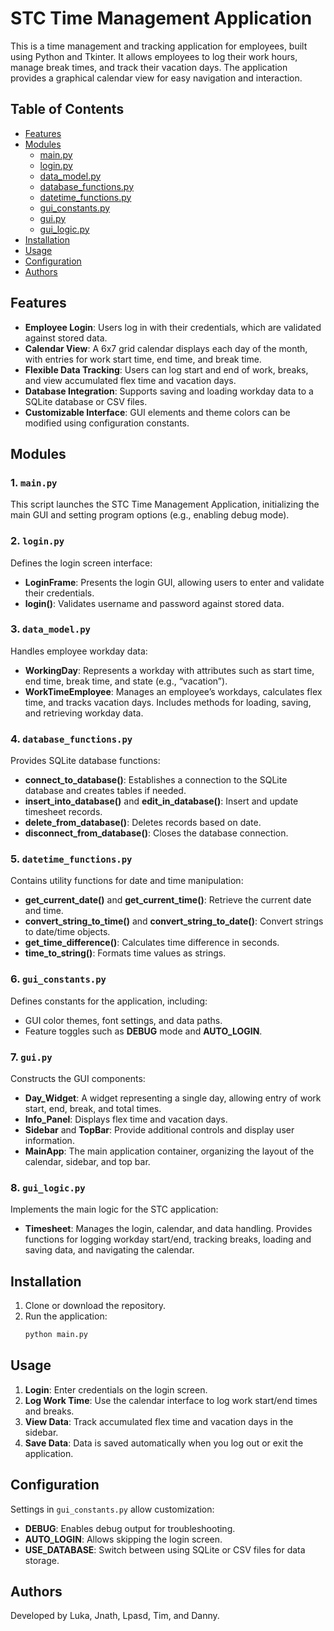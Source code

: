 
# STC Time Management Application

This is a time management and tracking application for employees, built using Python and Tkinter. It allows employees to log their work hours, manage break times, and track their vacation days. The application provides a graphical calendar view for easy navigation and interaction.

## Table of Contents

- [Features](#features)
- [Modules](#modules)
  - [main.py](#1-mainpy)
  - [login.py](#2-loginpy)
  - [data_model.py](#3-data_modelpy)
  - [database_functions.py](#4-database_functionspy)
  - [datetime_functions.py](#5-datetime_functionspy)
  - [gui_constants.py](#6-gui_constantspy)
  - [gui.py](#7-guipy)
  - [gui_logic.py](#8-gui_logicpy)
- [Installation](#installation)
- [Usage](#usage)
- [Configuration](#configuration)
- [Authors](#authors)

## Features

- **Employee Login**: Users log in with their credentials, which are validated against stored data.
- **Calendar View**: A 6x7 grid calendar displays each day of the month, with entries for work start time, end time, and break time.
- **Flexible Data Tracking**: Users can log start and end of work, breaks, and view accumulated flex time and vacation days.
- **Database Integration**: Supports saving and loading workday data to a SQLite database or CSV files.
- **Customizable Interface**: GUI elements and theme colors can be modified using configuration constants.

## Modules

### 1. `main.py`
This script launches the STC Time Management Application, initializing the main GUI and setting program options (e.g., enabling debug mode).

### 2. `login.py`
Defines the login screen interface:
- **LoginFrame**: Presents the login GUI, allowing users to enter and validate their credentials.
- **login()**: Validates username and password against stored data.

### 3. `data_model.py`
Handles employee workday data:
- **WorkingDay**: Represents a workday with attributes such as start time, end time, break time, and state (e.g., “vacation”).
- **WorkTimeEmployee**: Manages an employee’s workdays, calculates flex time, and tracks vacation days. Includes methods for loading, saving, and retrieving workday data.

### 4. `database_functions.py`
Provides SQLite database functions:
- **connect_to_database()**: Establishes a connection to the SQLite database and creates tables if needed.
- **insert_into_database()** and **edit_in_database()**: Insert and update timesheet records.
- **delete_from_database()**: Deletes records based on date.
- **disconnect_from_database()**: Closes the database connection.

### 5. `datetime_functions.py`
Contains utility functions for date and time manipulation:
- **get_current_date()** and **get_current_time()**: Retrieve the current date and time.
- **convert_string_to_time()** and **convert_string_to_date()**: Convert strings to date/time objects.
- **get_time_difference()**: Calculates time difference in seconds.
- **time_to_string()**: Formats time values as strings.

### 6. `gui_constants.py`
Defines constants for the application, including:
- GUI color themes, font settings, and data paths.
- Feature toggles such as **DEBUG** mode and **AUTO_LOGIN**.

### 7. `gui.py`
Constructs the GUI components:
- **Day_Widget**: A widget representing a single day, allowing entry of work start, end, break, and total times.
- **Info_Panel**: Displays flex time and vacation days.
- **Sidebar** and **TopBar**: Provide additional controls and display user information.
- **MainApp**: The main application container, organizing the layout of the calendar, sidebar, and top bar.

### 8. `gui_logic.py`
Implements the main logic for the STC application:
- **Timesheet**: Manages the login, calendar, and data handling. Provides functions for logging workday start/end, tracking breaks, loading and saving data, and navigating the calendar.

## Installation

1. Clone or download the repository.
2. Run the application:
   ```bash
   python main.py
   ```

## Usage

1. **Login**: Enter credentials on the login screen.
2. **Log Work Time**: Use the calendar interface to log work start/end times and breaks.
3. **View Data**: Track accumulated flex time and vacation days in the sidebar.
4. **Save Data**: Data is saved automatically when you log out or exit the application.

## Configuration

Settings in `gui_constants.py` allow customization:
- **DEBUG**: Enables debug output for troubleshooting.
- **AUTO_LOGIN**: Allows skipping the login screen.
- **USE_DATABASE**: Switch between using SQLite or CSV files for data storage.

## Authors

Developed by Luka, Jnath, Lpasd, Tim, and Danny.
